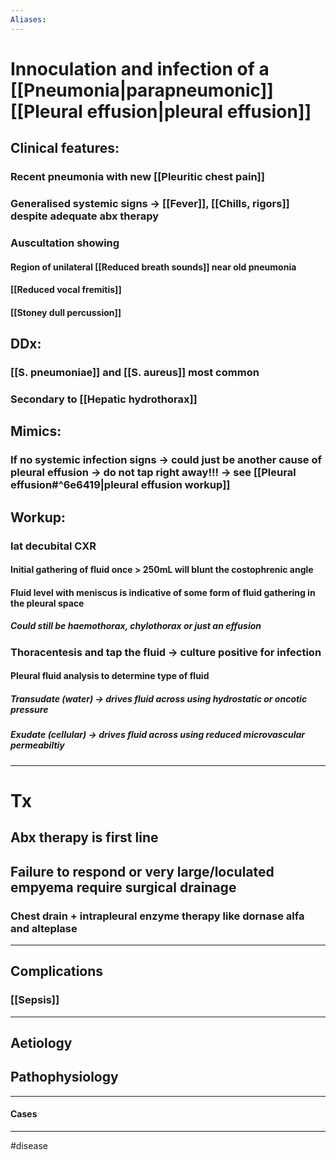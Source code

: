 ```yaml
---
Aliases:
---
```

# Innoculation and infection of a [[Pneumonia|parapneumonic]] [[Pleural effusion|pleural effusion]] 
## Clinical features:
### Recent pneumonia with new [[Pleuritic chest pain]]
### Generalised systemic signs -> [[Fever]], [[Chills, rigors]] despite adequate abx therapy
### Auscultation showing
#### Region of unilateral [[Reduced breath sounds]] near old pneumonia
#### [[Reduced vocal fremitis]]
#### [[Stoney dull percussion]]
## DDx:
### [[S. pneumoniae]] and [[S. aureus]] most common 
### Secondary to [[Hepatic hydrothorax]]
## Mimics:
### If no systemic infection signs -> could just be another cause of pleural effusion -> **do not tap right away!!!** -> see [[Pleural effusion#^6e6419|pleural effusion workup]]
## Workup:
### lat decubital CXR
#### Initial gathering of fluid once > 250mL will blunt the costophrenic angle
#### Fluid level with meniscus is indicative of some form of fluid gathering in the pleural space
##### Could still be haemothorax, chylothorax or just an effusion 
### Thoracentesis and tap the fluid	-> culture positive for infection 
#### Pleural fluid analysis to determine type of fluid
##### Transudate (water) -> drives fluid across using hydrostatic or oncotic pressure 
##### Exudate (cellular) -> drives fluid across using reduced microvascular permeabiltiy
---
# Tx
## Abx therapy is first line
## Failure to respond or very large/loculated empyema require surgical drainage
### Chest drain + intrapleural enzyme therapy like dornase alfa and alteplase

---
## Complications
### [[Sepsis]]

---
## Aetiology
## Pathophysiology

---
#### Cases


---
#disease 